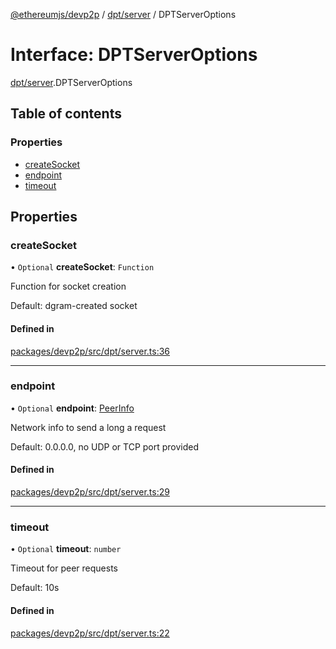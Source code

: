[@ethereumjs/devp2p](../README.md) / [dpt/server](../modules/dpt_server.md) / DPTServerOptions

# Interface: DPTServerOptions

[dpt/server](../modules/dpt_server.md).DPTServerOptions

## Table of contents

### Properties

- [createSocket](dpt_server.dptserveroptions.md#createsocket)
- [endpoint](dpt_server.dptserveroptions.md#endpoint)
- [timeout](dpt_server.dptserveroptions.md#timeout)

## Properties

### createSocket

• `Optional` **createSocket**: `Function`

Function for socket creation

Default: dgram-created socket

#### Defined in

[packages/devp2p/src/dpt/server.ts:36](https://github.com/ethereumjs/ethereumjs-monorepo/blob/master/packages/devp2p/src/dpt/server.ts#L36)

___

### endpoint

• `Optional` **endpoint**: [PeerInfo](dpt_dpt.peerinfo.md)

Network info to send a long a request

Default: 0.0.0.0, no UDP or TCP port provided

#### Defined in

[packages/devp2p/src/dpt/server.ts:29](https://github.com/ethereumjs/ethereumjs-monorepo/blob/master/packages/devp2p/src/dpt/server.ts#L29)

___

### timeout

• `Optional` **timeout**: `number`

Timeout for peer requests

Default: 10s

#### Defined in

[packages/devp2p/src/dpt/server.ts:22](https://github.com/ethereumjs/ethereumjs-monorepo/blob/master/packages/devp2p/src/dpt/server.ts#L22)
